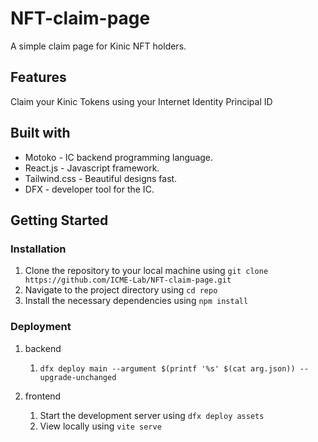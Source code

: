 # NFT-claim-page

A simple claim page for Kinic NFT holders.

## Features

Claim your Kinic Tokens using your Internet Identity Principal ID

## Built with

* Motoko - IC backend programming language.
* React.js - Javascript framework.
* Tailwind.css - Beautiful designs fast.
* DFX - developer tool for the IC.

## Getting Started

### Installation 

1. Clone the repository to your local machine using `git clone https://github.com/ICME-Lab/NFT-claim-page.git`
1. Navigate to the project directory using `cd repo`
1. Install the necessary dependencies using `npm install`

### Deployment

1. backend

    1. `dfx deploy main --argument $(printf '%s' $(cat arg.json)) --upgrade-unchanged`

1. frontend

    1. Start the development server using `dfx deploy assets`
    1. View locally using `vite serve`
